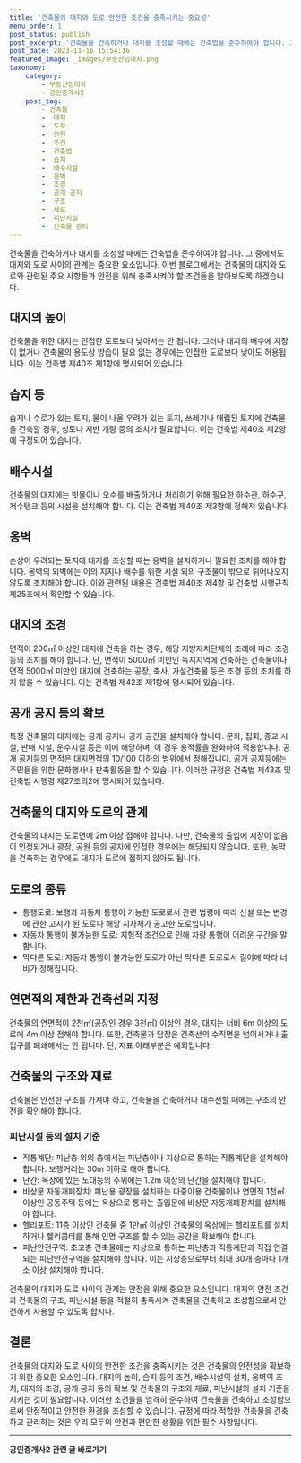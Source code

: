 ```yaml
---
title: '건축물의 대지와 도로 안전한 조건을 충족시키는 중요성'
menu_order: 1
post_status: publish
post_excerpt: '건축물을 건축하거나 대지를 조성할 때에는 건축법을 준수하여야 합니다. 그 중에서도 대지와 도로 사이의 관계는 중요한 요소입니다. 이번 블로그에서는 건축물의 대지와 도로와 관련된 주요 사항들과 안전을 위해 충족시켜야 할 조건들을 알아보도록 하겠습니다.'
post_date: 2023-11-16 15:54:16
featured_image: _images/부동산임대차.png
taxonomy:
    category:
        - 부동산임대차
        - 공인중개사2
    post_tag:
        - 건축물
        -  대지
        -  도로
        -  안전
        -  조건
        -  건축법
        -  습지
        -  배수시설
        -  옹벽
        -  조경
        -  공개 공지
        -  구조
        -  재료
        -  피난시설
        -  건축물 관리
---
```




건축물을 건축하거나 대지를 조성할 때에는 건축법을 준수하여야 합니다. 그 중에서도 대지와 도로 사이의 관계는 중요한 요소입니다. 이번 블로그에서는 건축물의 대지와 도로와 관련된 주요 사항들과 안전을 위해 충족시켜야 할 조건들을 알아보도록 하겠습니다.

## 대지의 높이

건축물을 위한 대지는 인접한 도로보다 낮아서는 안 됩니다. 그러나 대지의 배수에 지장이 없거나 건축물의 용도상 방습이 필요 없는 경우에는 인접한 도로보다 낮아도 허용됩니다. 이는 건축법 제40조 제1항에 명시되어 있습니다.

## 습지 등

습지나 수로가 있는 토지, 물이 나올 우려가 있는 토지, 쓰레기나 매립된 토지에 건축물을 건축할 경우, 성토나 지반 개량 등의 조치가 필요합니다. 이는 건축법 제40조 제2항에 규정되어 있습니다.

## 배수시설

건축물의 대지에는 빗물이나 오수를 배출하거나 처리하기 위해 필요한 하수관, 하수구, 저수탱크 등의 시설을 설치해야 합니다. 이는 건축법 제40조 제3항에 정해져 있습니다.

## 옹벽

손상이 우려되는 토지에 대지를 조성할 때는 옹벽을 설치하거나 필요한 조치를 해야 합니다. 옹벽의 외벽에는 이의 지지나 배수를 위한 시설 외의 구조물이 밖으로 튀어나오지 않도록 조치해야 합니다. 이와 관련된 내용은 건축법 제40조 제4항 및 건축법 시행규칙 제25조에서 확인할 수 있습니다.

## 대지의 조경

면적이 200㎡ 이상인 대지에 건축을 하는 경우, 해당 지방자치단체의 조례에 따라 조경 등의 조치를 해야 합니다. 단, 면적이 5000㎡ 미만인 녹지지역에 건축하는 건축물이나 면적 5000㎡ 미만인 대지에 건축하는 공장, 축사, 가설건축물 등은 조경 등의 조치를 하지 않을 수 있습니다. 이는 건축법 제42조 제1항에 명시되어 있습니다.

## 공개 공지 등의 확보

특정 건축물의 대지에는 공개 공지나 공개 공간을 설치해야 합니다. 문화, 집회, 종교 시설, 판매 시설, 운수시설 등은 이에 해당하며, 이 경우 용적률을 완화하여 적용합니다. 공개 공지등의 면적은 대지면적의 10/100 이하의 범위에서 정해집니다. 공개 공지등에는 주민들을 위한 문화행사나 판촉활동을 할 수 있습니다. 이러한 규정은 건축법 제43조 및 건축법 시행령 제27조의2에 명시되어 있습니다.

## 건축물의 대지와 도로의 관계

건축물의 대지는 도로면에 2m 이상 접해야 합니다. 다만, 건축물의 출입에 지장이 없음이 인정되거나 광장, 공원 등의 공지에 인접한 경우에는 해당되지 않습니다. 또한, 농막을 건축하는 경우에도 대지가 도로에 접하지 않아도 됩니다.

## 도로의 종류

- 통행도로: 보행과 자동차 통행이 가능한 도로로서 관련 법령에 따라 신설 또는 변경에 관한 고시가 된 도로나 해당 지자체가 공고한 도로입니다.
- 자동차 통행이 불가능한 도로: 지형적 조건으로 인해 차량 통행이 어려운 구간을 말합니다.
- 막다른 도로: 자동차 통행이 불가능한 도로가 아닌 막다른 도로로서 길이에 따라 너비가 정해집니다.

## 연면적의 제한과 건축선의 지정

건축물의 연면적이 2천㎡(공장인 경우 3천㎡) 이상인 경우, 대지는 너비 6m 이상의 도로에 4m 이상 접해야 합니다. 또한, 건축물과 담장은 건축선의 수직면을 넘어서거나 출입구를 폐쇄해서는 안 됩니다. 단, 지표 아래부분은 예외입니다.

## 건축물의 구조와 재료

건축물은 안전한 구조를 가져야 하고, 건축물을 건축하거나 대수선할 때에는 구조의 안전을 확인해야 합니다.

### 피난시설 등의 설치 기준

- 직통계단: 피난층 외의 층에서는 피난층이나 지상으로 통하는 직통계단을 설치해야 합니다. 보행거리는 30m 이하로 해야 합니다.
- 난간: 옥상에 있는 노대등의 주위에는 1.2m 이상의 난간을 설치해야 합니다.
- 비상문 자동개폐장치: 피난용 광장을 설치하는 다중이용 건축물이나 연면적 1천㎡ 이상인 공동주택 등에는 옥상으로 통하는 출입문에 비상문 자동개폐장치를 설치해야 합니다.
- 헬리포트: 11층 이상인 건축물 중 1만㎡ 이상인 건축물의 옥상에는 헬리포트를 설치하거나 헬리콥터를 통해 인명 구조를 할 수 있는 공간을 확보해야 합니다.
- 피난안전구역: 초고층 건축물에는 지상으로 통하는 피난층과 직통계단과 직접 연결되는 피난안전구역을 설치해야 합니다. 이는 지상층으로부터 최대 30개 층마다 1개소 이상 설치해야 합니다.

건축물의 대지와 도로 사이의 관계는 안전을 위해 중요한 요소입니다. 대지의 안전 조건과 건축물의 구조, 피난시설 등을 적절히 충족시켜 건축물을 건축하고 조성함으로써 안전하게 사용할 수 있도록 합시다.

## 결론

건축물의 대지와 도로 사이의 안전한 조건을 충족시키는 것은 건축물의 안전성을 확보하기 위한 중요한 요소입니다. 대지의 높이, 습지 등의 조건, 배수시설의 설치, 옹벽의 조치, 대지의 조경, 공개 공지 등의 확보 및 건축물의 구조와 재료, 피난시설의 설치 기준을 지키는 것이 필요합니다. 이러한 조건들을 엄격히 준수하여 건축물을 건축하고 조성함으로써 안정적이고 안전한 환경을 조성할 수 있습니다. 규정에 따라 적합한 건축물을 건축하고 관리하는 것은 우리 모두의 안전과 편안한 생활을 위한 필수 사항입니다.
<!-- wp:separator -->
<hr class="wp-block-separator has-alpha-channel-opacity"/>
<!-- /wp:separator -->

<!-- wp:group {"backgroundColor":"base","layout":{"type":"constrained"}} -->
<div class="wp-block-group has-base-background-color has-background"><!-- wp:paragraph {"align":"center","fontSize":"medium"} -->
<p class="has-text-align-center has-large-font-size"><strong>공인중개사2 관련 글 바로가기</strong></p>
<!-- /wp:paragraph -->


<!-- wp:latest-posts
{"categories":[{"id":22741,"count":19,"description":"","link":"https://uknowlaw.com/category/%ea%b3%b5%ec%9d%b8%ec%a4%91%ea%b0%9c%ec%82%ac2/","name":"공인중개사2","slug":"공인중개사2","taxonomy":"category","parent":0,"meta":[],"_links":{"self":[{"href":"https://uknowlaw.com/wp-json/wp/v2/categories/22741"}],"collection":[{"href":"https://uknowlaw.com/wp-json/wp/v2/categories"}],"about":[{"href":"https://uknowlaw.com/wp-json/wp/v2/taxonomies/category"}],"wp:post_type":[{"href":"https://uknowlaw.com/wp-json/wp/v2/posts?categories=22741"}],"curies":[{"name":"wp","href":"https://api.w.org/{rel}","templated":true}]}}],"postsToShow":100,"excerptLength":28,"postLayout":"grid","columns":2,"featuredImageAlign":"left","featuredImageSizeSlug":"large","fontSize":"small"} /--></div>
<!-- /wp:group -->